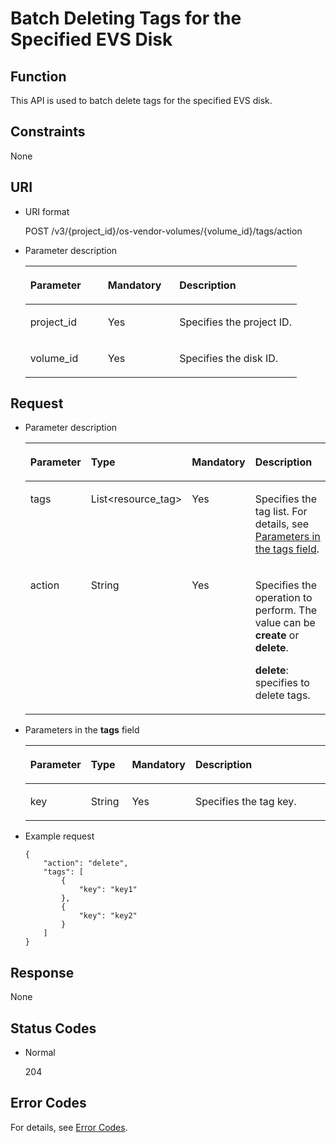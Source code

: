 # Batch Deleting Tags for the Specified EVS Disk<a name="evs_04_3013"></a>

## Function<a name="section5299350116935"></a>

This API is used to batch delete tags for the specified EVS disk. 

## Constraints<a name="section4466609116935"></a>

None

## URI<a name="section1378135716935"></a>

-   URI format

    POST /v3/\{project\_id\}/os-vendor-volumes/\{volume\_id\}/tags/action

-   Parameter description

    <a name="table28484833104128"></a>
    <table><thead align="left"><tr id="row60547305104128"><th class="cellrowborder" valign="top" width="28.57%" id="mcps1.1.4.1.1"><p id="p5384679104128"><a name="p5384679104128"></a><a name="p5384679104128"></a>Parameter</p>
    </th>
    <th class="cellrowborder" valign="top" width="26.340000000000003%" id="mcps1.1.4.1.2"><p id="p33505894104128"><a name="p33505894104128"></a><a name="p33505894104128"></a>Mandatory</p>
    </th>
    <th class="cellrowborder" valign="top" width="45.09%" id="mcps1.1.4.1.3"><p id="p29622926104128"><a name="p29622926104128"></a><a name="p29622926104128"></a>Description</p>
    </th>
    </tr>
    </thead>
    <tbody><tr id="row50646790104128"><td class="cellrowborder" valign="top" width="28.57%" headers="mcps1.1.4.1.1 "><p id="p16385142185226"><a name="p16385142185226"></a><a name="p16385142185226"></a>project_id</p>
    </td>
    <td class="cellrowborder" valign="top" width="26.340000000000003%" headers="mcps1.1.4.1.2 "><p id="p52128135185226"><a name="p52128135185226"></a><a name="p52128135185226"></a>Yes</p>
    </td>
    <td class="cellrowborder" valign="top" width="45.09%" headers="mcps1.1.4.1.3 "><p id="p50566709185232"><a name="p50566709185232"></a><a name="p50566709185232"></a>Specifies the project ID.</p>
    </td>
    </tr>
    <tr id="row40869685152038"><td class="cellrowborder" valign="top" width="28.57%" headers="mcps1.1.4.1.1 "><p id="p66238361185240"><a name="p66238361185240"></a><a name="p66238361185240"></a>volume_id</p>
    </td>
    <td class="cellrowborder" valign="top" width="26.340000000000003%" headers="mcps1.1.4.1.2 "><p id="p63707038185240"><a name="p63707038185240"></a><a name="p63707038185240"></a>Yes</p>
    </td>
    <td class="cellrowborder" valign="top" width="45.09%" headers="mcps1.1.4.1.3 "><p id="p42707547152038"><a name="p42707547152038"></a><a name="p42707547152038"></a>Specifies the disk ID.</p>
    </td>
    </tr>
    </tbody>
    </table>


## Request<a name="section5573802716935"></a>

-   Parameter description

    <a name="evs_04_2029_en-us_topic_0094910373_table54577306"></a>
    <table><thead align="left"><tr id="evs_04_2029_en-us_topic_0094910373_row28922261"><th class="cellrowborder" valign="top" width="15.151515151515149%" id="mcps1.1.5.1.1"><p id="evs_04_2029_en-us_topic_0094910373_p61001774"><a name="evs_04_2029_en-us_topic_0094910373_p61001774"></a><a name="evs_04_2029_en-us_topic_0094910373_p61001774"></a>Parameter</p>
    </th>
    <th class="cellrowborder" valign="top" width="14.14141414141414%" id="mcps1.1.5.1.2"><p id="evs_04_2029_en-us_topic_0094910373_p42196623"><a name="evs_04_2029_en-us_topic_0094910373_p42196623"></a><a name="evs_04_2029_en-us_topic_0094910373_p42196623"></a>Type</p>
    </th>
    <th class="cellrowborder" valign="top" width="16.16161616161616%" id="mcps1.1.5.1.3"><p id="evs_04_2029_en-us_topic_0094910373_p62483297"><a name="evs_04_2029_en-us_topic_0094910373_p62483297"></a><a name="evs_04_2029_en-us_topic_0094910373_p62483297"></a>Mandatory</p>
    </th>
    <th class="cellrowborder" valign="top" width="54.54545454545454%" id="mcps1.1.5.1.4"><p id="evs_04_2029_en-us_topic_0094910373_p27982283"><a name="evs_04_2029_en-us_topic_0094910373_p27982283"></a><a name="evs_04_2029_en-us_topic_0094910373_p27982283"></a>Description</p>
    </th>
    </tr>
    </thead>
    <tbody><tr id="evs_04_2029_en-us_topic_0094910373_row50513961"><td class="cellrowborder" valign="top" width="15.151515151515149%" headers="mcps1.1.5.1.1 "><p id="evs_04_2029_en-us_topic_0094910373_p52260429185445"><a name="evs_04_2029_en-us_topic_0094910373_p52260429185445"></a><a name="evs_04_2029_en-us_topic_0094910373_p52260429185445"></a>tags</p>
    </td>
    <td class="cellrowborder" valign="top" width="14.14141414141414%" headers="mcps1.1.5.1.2 "><p id="evs_04_2029_en-us_topic_0094910373_p5236376185445"><a name="evs_04_2029_en-us_topic_0094910373_p5236376185445"></a><a name="evs_04_2029_en-us_topic_0094910373_p5236376185445"></a>List&lt;resource_tag&gt;</p>
    </td>
    <td class="cellrowborder" valign="top" width="16.16161616161616%" headers="mcps1.1.5.1.3 "><p id="evs_04_2029_en-us_topic_0094910373_p21493324185445"><a name="evs_04_2029_en-us_topic_0094910373_p21493324185445"></a><a name="evs_04_2029_en-us_topic_0094910373_p21493324185445"></a>Yes</p>
    </td>
    <td class="cellrowborder" valign="top" width="54.54545454545454%" headers="mcps1.1.5.1.4 "><p id="evs_04_2029_en-us_topic_0094910373_p63237647185445"><a name="evs_04_2029_en-us_topic_0094910373_p63237647185445"></a><a name="evs_04_2029_en-us_topic_0094910373_p63237647185445"></a>Specifies the tag list. For details, see <a href="#evs_04_2029_li2051510427374">Parameters in the tags field</a>.</p>
    </td>
    </tr>
    <tr id="evs_04_2029_en-us_topic_0094910373_row5477191"><td class="cellrowborder" valign="top" width="15.151515151515149%" headers="mcps1.1.5.1.1 "><p id="evs_04_2029_en-us_topic_0094910373_p63564655185445"><a name="evs_04_2029_en-us_topic_0094910373_p63564655185445"></a><a name="evs_04_2029_en-us_topic_0094910373_p63564655185445"></a>action</p>
    </td>
    <td class="cellrowborder" valign="top" width="14.14141414141414%" headers="mcps1.1.5.1.2 "><p id="evs_04_2029_en-us_topic_0094910373_p48463411185445"><a name="evs_04_2029_en-us_topic_0094910373_p48463411185445"></a><a name="evs_04_2029_en-us_topic_0094910373_p48463411185445"></a>String</p>
    </td>
    <td class="cellrowborder" valign="top" width="16.16161616161616%" headers="mcps1.1.5.1.3 "><p id="evs_04_2029_en-us_topic_0094910373_p33222212185445"><a name="evs_04_2029_en-us_topic_0094910373_p33222212185445"></a><a name="evs_04_2029_en-us_topic_0094910373_p33222212185445"></a>Yes</p>
    </td>
    <td class="cellrowborder" valign="top" width="54.54545454545454%" headers="mcps1.1.5.1.4 "><p id="evs_04_2029_en-us_topic_0094910373_p8076185185456"><a name="evs_04_2029_en-us_topic_0094910373_p8076185185456"></a><a name="evs_04_2029_en-us_topic_0094910373_p8076185185456"></a>Specifies the operation to perform. The value can be <strong id="evs_04_2029_b842352706194823"><a name="evs_04_2029_b842352706194823"></a><a name="evs_04_2029_b842352706194823"></a>create</strong> or <strong id="evs_04_2029_b842352706194828"><a name="evs_04_2029_b842352706194828"></a><a name="evs_04_2029_b842352706194828"></a>delete</strong>.</p>
    <p id="evs_04_2029_p199258121833"><a name="evs_04_2029_p199258121833"></a><a name="evs_04_2029_p199258121833"></a><strong id="evs_04_2029_b842352706194852"><a name="evs_04_2029_b842352706194852"></a><a name="evs_04_2029_b842352706194852"></a>delete</strong>: specifies to delete tags.</p>
    </td>
    </tr>
    </tbody>
    </table>

-   <a name="evs_04_2029_li2051510427374"></a>Parameters in the  **tags**  field

    <a name="evs_04_2029_table251711423376"></a>
    <table><thead align="left"><tr id="evs_04_2029_row16518134283716"><th class="cellrowborder" valign="top" width="15.409999999999998%" id="mcps1.1.5.1.1"><p id="evs_04_2029_p75181742143717"><a name="evs_04_2029_p75181742143717"></a><a name="evs_04_2029_p75181742143717"></a>Parameter</p>
    </th>
    <th class="cellrowborder" valign="top" width="14.099999999999998%" id="mcps1.1.5.1.2"><p id="evs_04_2029_p2051804253715"><a name="evs_04_2029_p2051804253715"></a><a name="evs_04_2029_p2051804253715"></a>Type</p>
    </th>
    <th class="cellrowborder" valign="top" width="16.16%" id="mcps1.1.5.1.3"><p id="evs_04_2029_p1951816424370"><a name="evs_04_2029_p1951816424370"></a><a name="evs_04_2029_p1951816424370"></a>Mandatory</p>
    </th>
    <th class="cellrowborder" valign="top" width="54.33%" id="mcps1.1.5.1.4"><p id="evs_04_2029_p15181442193715"><a name="evs_04_2029_p15181442193715"></a><a name="evs_04_2029_p15181442193715"></a>Description</p>
    </th>
    </tr>
    </thead>
    <tbody><tr id="evs_04_2029_row10520194220379"><td class="cellrowborder" valign="top" width="15.409999999999998%" headers="mcps1.1.5.1.1 "><p id="evs_04_2029_p652074219372"><a name="evs_04_2029_p652074219372"></a><a name="evs_04_2029_p652074219372"></a>key</p>
    </td>
    <td class="cellrowborder" valign="top" width="14.099999999999998%" headers="mcps1.1.5.1.2 "><p id="evs_04_2029_p452094213376"><a name="evs_04_2029_p452094213376"></a><a name="evs_04_2029_p452094213376"></a>String</p>
    </td>
    <td class="cellrowborder" valign="top" width="16.16%" headers="mcps1.1.5.1.3 "><p id="evs_04_2029_p13520174213710"><a name="evs_04_2029_p13520174213710"></a><a name="evs_04_2029_p13520174213710"></a>Yes</p>
    </td>
    <td class="cellrowborder" valign="top" width="54.33%" headers="mcps1.1.5.1.4 "><p id="evs_04_2029_p0755543174416"><a name="evs_04_2029_p0755543174416"></a><a name="evs_04_2029_p0755543174416"></a>Specifies the tag key.</p>
    </td>
    </tr>
    </tbody>
    </table>

-   Example request

    ```
    {
        "action": "delete", 
        "tags": [
            {
                "key": "key1"
            }, 
            {
                "key": "key2"
            }
        ]
    }
    ```


## Response<a name="section3215934016935"></a>

None

## Status Codes<a name="section6050296116935"></a>

-   Normal

    204


## Error Codes<a name="section431317151242"></a>

For details, see  [Error Codes](error-codes.md).

